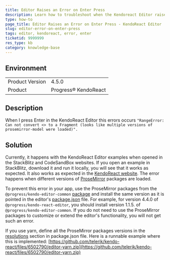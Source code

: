 ```yaml
---
title: Editor Raises an Error on Enter Press
description: Learn how to troubleshoot when the Kendoreact Editor raises an error on Enter press.
type: how-to
page_title: Editor Raises an Error on Enter Press - KendoReact Editor
slug: editor-error-on-enter-press
tags: editor, kendoreact, error, enter
ticketid: 9999999
res_type: kb
category: knowledge-base
---
```


## Environment

<table>
	<tbody>
		<tr>
			<td>Product Version</td>
			<td>4.5.0</td>
		</tr>
		<tr>
			<td>Product</td>
			<td>Progress® KendoReact</td>
		</tr>
	</tbody>
</table>


## Description

When I press Enter in the KendoReact Editor this errors occurs `"RangeError: Can not convert <> to a Fragment (looks like multiple versions of prosemirror-model were loaded)".`

## Solution

Currently, it happens with the KendoReact Editor examples when opened in the StackBlitz and CodeSandBox websites. If you open an example in StackBlitz, download it and run it locally, you will see that it works as expected. It also works as expected in the [KendoReact website](https://www.telerik.com/kendo-react-ui/components/editor/paste/). The error happens when different versions of [ProseMirror](https://prosemirror.net/) packages are loaded.

To prevent this error in your app, use the ProseMirror packages from the `@progress/kendo-editor-common` [package](https://unpkg.com/browse/@progress/kendo-editor-common@1.1.6/package.json) and install the same version as it is pointed in the editor's [package.json](https://unpkg.com/browse/@progress/kendo-react-editor@4.4.0/package.json) file.
For example, for version 4.4.0 of `@progress/kendo-react-editor`, you should install version 1.1.5. of `@progress/kendo-editor-common`.
If you do not need to use the ProseMirror packages to customize or extend the editor's functionality, you will not get such an error.

If you use yarn, define all the ProseMirror packages versions in the [resolutions](https://classic.yarnpkg.com/en/docs/selective-version-resolutions/) section in package.json file. Here is a runnable example where this is implemented: [https://github.com/telerik/kendo-react/files/6502790/editor-yarn.zip](https://github.com/telerik/kendo-react/files/6502790/editor-yarn.zip)